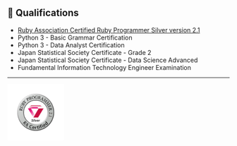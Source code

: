 ## 📜 Qualifications

- [Ruby Association Certified Ruby Programmer Silver version 2.1](https://www.credential.net/c985f2eb-bcea-4397-8177-51a4a51385db)
- Python 3 - Basic Grammar Certification
- Python 3 - Data Analyst Certification
- Japan Statistical Society Certificate - Grade 2
- Japan Statistical Society Certificate - Data Science Advanced
- Fundamental Information Technology Engineer Examination

---

<img width="128px" src="https://raw.githubusercontent.com/yudukikun5120/yudukikun5120/main/emblems/logo_silver_v21.svg">

<!--
**yudukikun5120/yudukikun5120** is a ✨ _special_ ✨ repository because its `README.md` (this file) appears on your GitHub profile.

Here are some ideas to get you started:

- 🔭 I’m currently working on ...
- 🌱 I’m currently learning ...
- 👯 I’m looking to collaborate on ...
- 🤔 I’m looking for help with ...
- 💬 Ask me about ...
- 📫 How to reach me: ...
- 😄 Pronouns: ...
- ⚡ Fun fact: ...
-->
